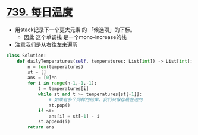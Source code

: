 # [739. 每日温度](https://leetcode.cn/problems/daily-temperatures/)
- 用stack记录下一个更大元素 的 「候选项」的下标。
	- 因此 这个单调栈 是一个mono-increase的栈
- 注意我们是从右往左来遍历
```python
class Solution:
    def dailyTemperatures(self, temperatures: List[int]) -> List[int]:
        n = len(temperatures)
        st = []
        ans = [0]*n
        for i in range(n-1,-1,-1):
            t = temperatures[i]
            while st and t >= temperatures[st[-1]]: 
	            # 如果有多个同样的结果，我们只保存最左边的
                st.pop()
            if st:
                ans[i] = st[-1] - i
            st.append(i)
        return ans
```